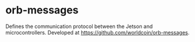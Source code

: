 # orb-messages

Defines the communication protocol between the Jetson and microcontrollers.
Developed at https://github.com/worldcoin/orb-messages.
